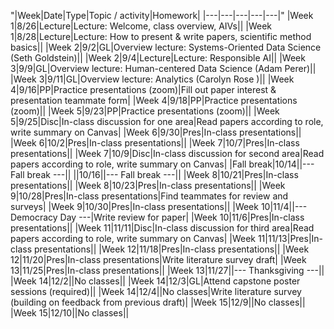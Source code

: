 "|Week|Date|Type|Topic / activity|Homework|
|---|---|---|---|---|"
|Week 1|8/26|Lecture|Lecture: Welcome, class overview, AIVs||
|Week 1|8/28|Lecture|Lecture: How to present & write papers, scientific method basics||
|Week 2|9/2|GL|Overview lecture: Systems-Oriented Data Science (Seth Goldstein)||
|Week 2|9/4|Lecture|Lecture: Responsible AI||
|Week 3|9/9|GL|Overview lecture: Human-centered Data Science (Adam Perer)||
|Week 3|9/11|GL|Overview lecture: Analytics (Carolyn Rose )||
|Week 4|9/16|PP|Practice presentations (zoom)|Fill out paper interest & presentation teammate form|
|Week 4|9/18|PP|Practice presentations (zoom)||
|Week 5|9/23|PP|Practice presentations (zoom)||
|Week 5|9/25|Disc|In-class discussion for one area|Read papers according to role, write summary on Canvas|
|Week 6|9/30|Pres|In-class presentations||
|Week 6|10/2|Pres|In-class presentations||
|Week 7|10/7|Pres|In-class presentations||
|Week 7|10/9|Disc|In-class discussion for second area|Read papers according to role, write summary on Canvas|
|Fall break|10/14||--- Fall break ---||
||10/16||--- Fall break ---||
|Week 8|10/21|Pres|In-class presentations||
|Week 8|10/23|Pres|In-class presentations||
|Week 9|10/28|Pres|In-class presentations|Find teammates for review and surveys|
|Week 9|10/30|Pres|In-class presentations||
|Week 10|11/4||--- Democracy Day ---|Write review for paper|
|Week 10|11/6|Pres|In-class presentations||
|Week 11|11/11|Disc|In-class discussion for third area|Read papers according to role, write summary on Canvas|
|Week 11|11/13|Pres|In-class presentations||
|Week 12|11/18|Pres|In-class presentations||
|Week 12|11/20|Pres|In-class presentations|Write literature survey draft|
|Week 13|11/25|Pres|In-class presentations||
|Week 13|11/27||--- Thanksgiving ---||
|Week 14|12/2||No classes||
|Week 14|12/3|GL|Attend capstone poster sessions (required)||
|Week 14|12/4||No classes|Write literature survey (building on feedback from previous draft)|
|Week 15|12/9||No classes||
|Week 15|12/10||No classes||
